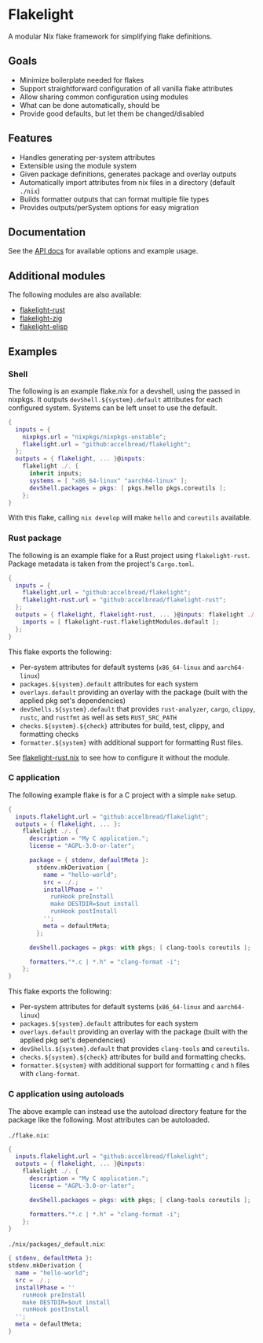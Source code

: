 # Flakelight

A modular Nix flake framework for simplifying flake definitions.

## Goals

- Minimize boilerplate needed for flakes
- Support straightforward configuration of all vanilla flake attributes
- Allow sharing common configuration using modules
- What can be done automatically, should be
- Provide good defaults, but let them be changed/disabled

## Features

- Handles generating per-system attributes
- Extensible using the module system
- Given package definitions, generates package and overlay outputs
- Automatically import attributes from nix files in a directory (default `./nix`)
- Builds formatter outputs that can format multiple file types
- Provides outputs/perSystem options for easy migration

## Documentation

See the [API docs](./api_guide.md) for available options and example usage.

## Additional modules

The following modules are also available:

- [flakelight-rust](https://github.com/accelbread/flakelight-rust)
- [flakelight-zig](https://github.com/accelbread/flakelight-zig)
- [flakelight-elisp](https://github.com/accelbread/flakelight-elisp)

## Examples

### Shell

The following is an example flake.nix for a devshell, using the passed in
nixpkgs. It outputs `devShell.${system}.default` attributes for each configured
system. Systems can be left unset to use the default.

```nix
{
  inputs = {
    nixpkgs.url = "nixpkgs/nixpkgs-unstable";
    flakelight.url = "github:accelbread/flakelight";
  };
  outputs = { flakelight, ... }@inputs:
    flakelight ./. {
      inherit inputs;
      systems = [ "x86_64-linux" "aarch64-linux" ];
      devShell.packages = pkgs: [ pkgs.hello pkgs.coreutils ];
    };
}
```

With this flake, calling `nix develop` will make `hello` and `coreutils`
available.

### Rust package

The following is an example flake for a Rust project using `flakelight-rust`.
Package metadata is taken from the project's `Cargo.toml`.

```nix
{
  inputs = {
    flakelight.url = "github:accelbread/flakelight";
    flakelight-rust.url = "github:accelbread/flakelight-rust";
  };
  outputs = { flakelight, flakelight-rust, ... }@inputs: flakelight ./. {
    imports = [ flakelight-rust.flakelightModules.default ];
  };
}
```

This flake exports the following:

- Per-system attributes for default systems (`x86_64-linux` and `aarch64-linux`)
- `packages.${system}.default` attributes for each system
- `overlays.default` providing an overlay with the package (built with the
  applied pkg set's dependencies)
- `devShells.${system}.default` that provides `rust-analyzer`, `cargo`, `clippy`,
  `rustc`, and `rustfmt` as well as sets `RUST_SRC_PATH`
- `checks.${system}.${check}` attributes for build, test, clippy, and formatting
  checks
- `formatter.${system}` with additional support for formatting Rust files.

See [flakelight-rust.nix][flakelight-rust] to see how to configure it without the
module.

[flakelight-rust]: https://github.com/accelbread/flakelight-rust/blob/master/flakelight-rust.nix

### C application

The following example flake is for a C project with a simple `make` setup.

```nix
{
  inputs.flakelight.url = "github:accelbread/flakelight";
  outputs = { flakelight, ... }:
    flakelight ./. {
      description = "My C application.";
      license = "AGPL-3.0-or-later";

      package = { stdenv, defaultMeta }:
        stdenv.mkDerivation {
          name = "hello-world";
          src = ./.;
          installPhase = ''
            runHook preInstall
            make DESTDIR=$out install
            runHook postInstall
          '';
          meta = defaultMeta;
        };

      devShell.packages = pkgs: with pkgs; [ clang-tools coreutils ];

      formatters."*.c | *.h" = "clang-format -i";
    };
}
```

This flake exports the following:

- Per-system attributes for default systems (`x86_64-linux` and `aarch64-linux`)
- `packages.${system}.default` attributes for each system
- `overlays.default` providing an overlay with the package (built with the
  applied pkg set's dependencies)
- `devShells.${system}.default` that provides `clang-tools` and `coreutils`.
- `checks.${system}.${check}` attributes for build and formatting checks.
- `formatter.${system}` with additional support for formatting `c` and `h` files
  with `clang-format`.

### C application using autoloads

The above example can instead use the autoload directory feature for the package
like the following. Most attributes can be autoloaded.

`./flake.nix`:

```nix
{
  inputs.flakelight.url = "github:accelbread/flakelight";
  outputs = { flakelight, ... }@inputs:
    flakelight ./. {
      description = "My C application.";
      license = "AGPL-3.0-or-later";

      devShell.packages = pkgs: with pkgs; [ clang-tools coreutils ];

      formatters."*.c | *.h" = "clang-format -i";
    };
}
```

`./nix/packages/_default.nix`:

```nix
{ stdenv, defaultMeta }:
stdenv.mkDerivation {
  name = "hello-world";
  src = ./.;
  installPhase = ''
    runHook preInstall
    make DESTDIR=$out install
    runHook postInstall
  '';
  meta = defaultMeta;
}
```
